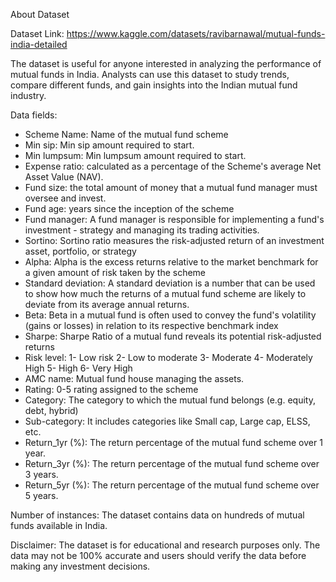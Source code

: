About Dataset

Dataset Link: https://www.kaggle.com/datasets/ravibarnawal/mutual-funds-india-detailed

The dataset is useful for anyone interested in analyzing the performance of mutual funds in India. Analysts can use this dataset to study trends, compare different funds, and gain insights into the Indian mutual fund industry.

Data fields:

- Scheme Name: Name of the mutual fund scheme
- Min sip: Min sip amount required to start.
- Min lumpsum: Min lumpsum amount required to start.
- Expense ratio: calculated as a percentage of the Scheme's average Net Asset Value (NAV).
- Fund size: the total amount of money that a mutual fund manager must oversee and invest.
- Fund age: years since the inception of the scheme
- Fund manager: A fund manager is responsible for implementing a fund's investment - strategy and managing its trading activities.
- Sortino: Sortino ratio measures the risk-adjusted return of an investment asset, portfolio, or strategy
- Alpha: Alpha is the excess returns relative to the market benchmark for a given amount of risk taken by the scheme
- Standard deviation: A standard deviation is a number that can be used to show how much the returns of a mutual fund scheme are likely to deviate from its average annual returns.
- Beta: Beta in a mutual fund is often used to convey the fund's volatility (gains or losses) in relation to its respective benchmark index
- Sharpe: Sharpe Ratio of a mutual fund reveals its potential risk-adjusted returns
- Risk level:
1- Low risk
2- Low to moderate
3- Moderate
4- Moderately High
5- High
6- Very High
- AMC name: Mutual fund house managing the assets.
- Rating: 0-5 rating assigned to the scheme
- Category: The category to which the mutual fund belongs (e.g. equity, debt, hybrid)
- Sub-category: It includes categories like Small cap, Large cap, ELSS, etc.
- Return_1yr (%): The return percentage of the mutual fund scheme over 1 year.
- Return_3yr (%): The return percentage of the mutual fund scheme over 3 years.
- Return_5yr (%): The return percentage of the mutual fund scheme over 5 years.

Number of instances: The dataset contains data on hundreds of mutual funds available in India.

Disclaimer: The dataset is for educational and research purposes only. The data may not be 100% accurate and users should verify the data before making any investment decisions.
